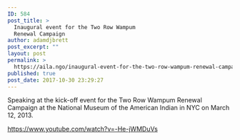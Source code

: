 ```yaml
---
ID: 584
post_title: >
  Inaugural event for the Two Row Wampum
  Renewal Campaign
author: adamdjbrett
post_excerpt: ""
layout: post
permalink: >
  https://aila.ngo/inaugural-event-for-the-two-row-wampum-renewal-campaign/
published: true
post_date: 2017-10-30 23:29:27
---
```

Speaking at the kick-off event for the Two Row Wampum Renewal Campaign at the National Museum of the American Indian in NYC on March 12, 2013.

https://www.youtube.com/watch?v=-He-jWMDuVs